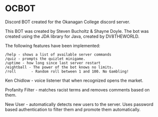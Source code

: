 # OCBOT

Discord BOT created for the Okanagan College discord server. 

This BOT was created by Steven Bucholtz & Shayne Doyle. The bot was created using the JDA library for Java, created by DV8THEWORLD. 

The following features have been implemented: 

    /help - shows a list of available server commands
    /quiz - prompts the quizlet minigame. 
    /uptime - how long since last server restart
    /eightball - The power of the bot knows no limits. 
    /roll       - Random roll between 1 and 100. No Gambling!
    
 Ken Chidlow - voice listener that when recognized opens the market. 
 
 Profanity Filter - matches racist terms and removes comments based on them. 
 
 New User - automatically detects new users to the server. Uses password based authentication to filter them and promote them  automatically. 
    
